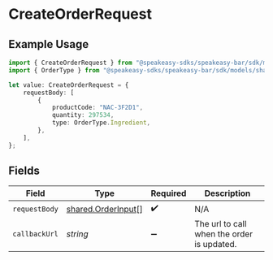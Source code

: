 # CreateOrderRequest

## Example Usage

```typescript
import { CreateOrderRequest } from "@speakeasy-sdks/speakeasy-bar/sdk/models/operations";
import { OrderType } from "@speakeasy-sdks/speakeasy-bar/sdk/models/shared";

let value: CreateOrderRequest = {
    requestBody: [
        {
            productCode: "NAC-3F2D1",
            quantity: 297534,
            type: OrderType.Ingredient,
        },
    ],
};
```

## Fields

| Field                                                           | Type                                                            | Required                                                        | Description                                                     |
| --------------------------------------------------------------- | --------------------------------------------------------------- | --------------------------------------------------------------- | --------------------------------------------------------------- |
| `requestBody`                                                   | [shared.OrderInput](../../../sdk/models/shared/orderinput.md)[] | :heavy_check_mark:                                              | N/A                                                             |
| `callbackUrl`                                                   | *string*                                                        | :heavy_minus_sign:                                              | The url to call when the order is updated.                      |
